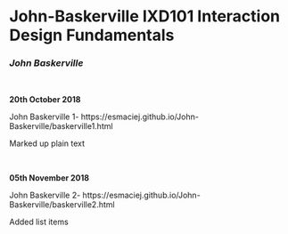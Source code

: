 <h1>John-Baskerville IXD101 Interaction Design Fundamentals</h1>
<p><i><h3>John Baskerville</i></h3></p>
<br>

<p><b>20th October 2018</b></p>
<p>John Baskerville 1- https://esmaciej.github.io/John-Baskerville/baskerville1.html</p>
<p>Marked up plain text</p>
<br>

<p><b>05th November 2018</b></p>
<p>John Baskerville 2- https://esmaciej.github.io/John-Baskerville/baskerville2.html</p>
<p>Added list items</p>
<br>
